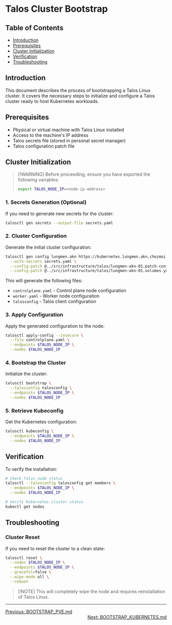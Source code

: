 # Talos Cluster Bootstrap

## Table of Contents

* [Introduction](#introduction)
* [Prerequisites](#prerequisites)
* [Cluster Initialization](#cluster-initialization)
* [Verification](#verification)
* [Troubleshooting](#troubleshooting)

## Introduction

This document describes the process of bootstrapping a Talos Linux cluster. It covers the necessary steps to initialize and configure a Talos cluster ready to host Kubernetes workloads.

## Prerequisites

* Physical or virtual machine with Talos Linux installed
* Access to the machine's IP address
* Talos secrets file (stored in personal secret manager)
* Talos configuration patch file

## Cluster Initialization

> \[!WARNING]
> Before proceeding, ensure you have exported the following variables:
>
> ```sh
> export TALOS_NODE_IP=<node-ip-address>
> ```

### 1. Secrets Generation (Optional)

If you need to generate new secrets for the cluster:

```bash
talosctl gen secrets --output-file secrets.yaml
```

### 2. Cluster Configuration

Generate the initial cluster configuration:

```bash
talosctl gen config lungmen.akn https://kubernetes.lungmen.akn.chezmoi.sh:6443 \
  --with-secrets secrets.yaml \
  --config-patch @../src/infrastructure/talos/lungmen-akn-01.patch-config.yaml \
  --config-patch @../src/infrastructure/talos/lungmen-akn-01.volumes.yaml \
```

This will generate the following files:

* `controlplane.yaml` - Control plane node configuration
* `worker.yaml` - Worker node configuration
* `talosconfig` - Talos client configuration

### 3. Apply Configuration

Apply the generated configuration to the node:

```bash
talosctl apply-config --insecure \
  --file controlplane.yaml \
  --endpoints $TALOS_NODE_IP \
  --nodes $TALOS_NODE_IP
```

### 4. Bootstrap the Cluster

Initialize the cluster:

```bash
talosctl bootstrap \
  --talosconfig talosconfig \
  --endpoints $TALOS_NODE_IP \
  --nodes $TALOS_NODE_IP
```

### 5. Retrieve Kubeconfig

Get the Kubernetes configuration:

```bash
talosctl kubeconfig \
  --endpoints $TALOS_NODE_IP \
  --nodes $TALOS_NODE_IP
```

## Verification

To verify the installation:

```bash
# Check Talos node status
talosctl --talosconfig talosconfig get members \
  --endpoints $TALOS_NODE_IP \
  --nodes $TALOS_NODE_IP

# Verify Kubernetes cluster status
kubectl get nodes
```

## Troubleshooting

### Cluster Reset

If you need to reset the cluster to a clean state:

```bash
talosctl reset \
  --nodes $TALOS_NODE_IP \
  --endpoints $TALOS_NODE_IP \
  --graceful=false \
  --wipe-mode all \
  --reboot
```

> \[!NOTE]
> This will completely wipe the node and requires reinstallation of Talos Linux.

***

<div align="left">
  <a href="./BOOTSTRAP_PVE.md">Previous: BOOTSTRAP_PVE.md</a>
</div>
<div align="right">
  <a href="./BOOTSTRAP_KUBERNETES.md">Next: BOOTSTRAP_KUBERNETES.md</a>
</div>
